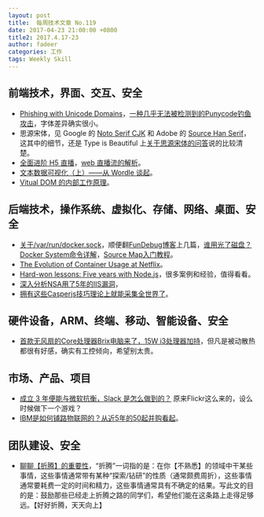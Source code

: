 ```yaml
---
layout: post
title:  每周技术文章 No.119
date: 2017-04-23 21:00:00 +0800
title2: 2017.4.17-23
author: fadeer
categories: 工作
tags: Weekly Skill
---
```


前端技术，界面、交互、安全
----
* [Phishing with Unicode Domains](https://www.xudongz.com/blog/2017/idn-phishing/)，[一种几乎无法被检测到的Punycode钓鱼攻击](http://www.91ri.org/16949.html)，字体差异确实很小。
* 思源宋体，见 Google 的 [Noto Serif CJK](https://www.google.com/get/noto/help/cjk/) 和 Adobe 的 [Source Han Serif](https://source.typekit.com/source-han-serif/)，这其中的细节，还是 Type is Beautiful 上[关于思源宋体的问答](http://www.typeisbeautiful.com/2017/04/11961/)说的比较清楚。
* [全面进阶 H5 直播](https://segmentfault.com/a/1190000008916399)，[web 直播流的解析](https://segmentfault.com/a/1190000009097543)。
* [文本数据可视化（上）——从 Wordle 谈起](https://zhuanlan.zhihu.com/p/26306683)。
* [Vitual DOM 的内部工作原理](http://efe.baidu.com/blog/the-inner-workings-of-virtual-dom/)。

后端技术，操作系统、虚拟化、存储、网络、桌面、安全
----
* [关于/var/run/docker.sock](https://segmentfault.com/a/1190000009116982)，顺便翻[FunDebug博客](https://blog.fundebug.com)上几篇，[谁用光了磁盘？Docker System命令详解](https://blog.fundebug.com/2017/04/19/docker-system-explain/)，[Source Map入门教程](https://blog.fundebug.com/2017/03/13/sourcemap-tutorial/)。
* [The Evolution of Container Usage at Netflix](http://techblog.netflix.com/2017/04/the-evolution-of-container-usage-at.html)。
* [Hard-won lessons: Five years with Node.js](https://blog.scottnonnenberg.com/hard-won-lessons-five-years-with-node-js/)，很多案例和经验，值得看看。
* [深入分析NSA用了5年的IIS漏洞](http://paper.seebug.org/282/)，
* [拥有这些Casperjs技巧理论上就能采集全世界了](http://blog.kazaff.me/2017/04/17/%E6%8B%A5%E6%9C%89%E8%BF%99%E4%BA%9BCasperjs%E6%8A%80%E5%B7%A7%E7%90%86%E8%AE%BA%E4%B8%8A%E5%B0%B1%E8%83%BD%E9%87%87%E9%9B%86%E5%85%A8%E4%B8%96%E7%95%8C%E4%BA%86/)。

硬件设备，ARM、终端、移动、智能设备、安全
----
* [首款无风扇的Core处理器Brix电脑来了，15W i3处理器加持](http://www.expreview.com/53657.html)，但凡是被动散热都很有好感，确实有工控倾向，希望别太贵。

市场、产品、项目
----
* [成立 3 年便能与微软抗衡，Slack 是怎么做到的？](http://36kr.com/p/5071374.html) 原来Flickr这么来的，设么时候做下一个游戏？
* [IBM是如何铺路物联网的？从近5年的50起并购看起](http://36kr.com/p/5070924.html)。

团队建设、安全
----
* [聊聊【折腾】的重要性](https://program-think.blogspot.com/2017/04/The-Importance-of-Zheteng.html)，“折腾”一词指的是：在你【不熟悉】的领域中干某些事情，这些事情通常带有某种“探索/钻研”的性质（通常颇费周折），这些事情通常要耗费一定的时间和精力，这些事情通常具有不确定的结果。写此文的目的是：鼓励那些已经走上折腾之路的同学们，希望他们能在这条路上走得足够远。【好好折腾，天天向上】



